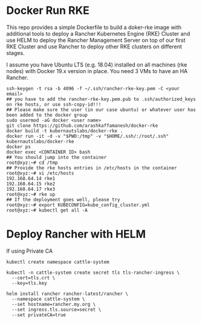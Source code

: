 # Docker Run RKE

This repo provides a simple Dockerfile to build a doker-rke image with additional tools to deploy a Rancher Kubernetes Engine (RKE) Cluster and use HELM to deploy the Rancher Management Server on top of our first RKE Cluster and use Rancher to deploy other RKE clusters on different stages.

I assume you have Ubuntu LTS (e.g. 18.04) installed on all machines (rke nodes) with Docker 19.x version in place. You need 3 VMs to have an HA Rancher.

```
ssh-keygen -t rsa -b 4096 -f ~/.ssh/rancher-rke-key.pem -C <your email>
## you have to add the rancher-rke-key.pem.pub to .ssh/authorized_keys on rke hosts, or use ssh-copy-id!!!
## Please make sure the user (in our case ubuntu) or whatever user has been added to the docker group
sudo usermod -aG docker <user name>
git clone https://github.com/arashkaffamanesh/docker-rke
docker build -t kubernautslabs/docker-rke .
docker run -it -d -v "$PWD:/tmp" -v "$HOME/.ssh/:/root/.ssh" kubernautslabs/docker-rke
docker ps
docker exec <CONTAINER ID> bash
## You should jump into the container
root@xyz:~# cd /tmp
## Provide the rke hosts entries in /etc/hosts in the container
root@xyz:~# vi /etc/hosts
192.168.64.14 rke1
192.168.64.15 rke2
192.168.64.17 rke3
root@xyz:~# rke up
## If the deployment goes well, please try
root@xyz:~# export KUBECONFIG=kube_config_cluster.yml
root@xyz:~# kubectl get all -A
```

# Deploy Rancher with HELM

If using Private CA

```
kubectl create namespace cattle-system

kubectl -n cattle-system create secret tls tls-rancher-ingress \
  --cert=tls.crt \
  --key=tls.key

helm install rancher rancher-latest/rancher \
  --namespace cattle-system \
  --set hostname=rancher.my.org \
  --set ingress.tls.source=secret \
  --set privateCA=true


